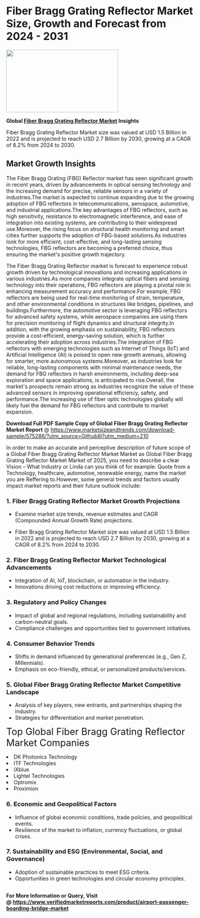 <H1>Fiber Bragg Grating Reflector Market Size, Growth and Forecast from 2024 - 2031</H1><img class="aligncenter size-medium wp-image-584254" src="https://thirdeyenews.in/wp-content/uploads/2024/09/Global-Market-Research-300x168.jpeg" alt="" width="300" height="168" /><p><strong>Global&nbsp;<a href="https://www.marketsizeandtrends.com/download-sample/575286/?utm_source=Github8j?utm_medium=210">Fiber Bragg Grating Reflector Market</a> Insights</strong></p><p>Fiber Bragg Grating Reflector Market size was valued at USD 1.5 Billion in 2022 and is projected to reach USD 2.7 Billion by 2030, growing at a CAGR of 8.2% from 2024 to 2030.</p><p><h2>Market Growth Insights</h2> <p>The Fiber Bragg Grating (FBG) Reflector market has seen significant growth in recent years, driven by advancements in optical sensing technology and the increasing demand for precise, reliable sensors in a variety of industries.The market is expected to continue expanding due to the growing adoption of FBG reflectors in telecommunications, aerospace, automotive, and industrial applications.The key advantages of FBG reflectors, such as high sensitivity, resistance to electromagnetic interference, and ease of integration into existing systems, are contributing to their widespread use.Moreover, the rising focus on structural health monitoring and smart cities further supports the adoption of FBG-based solutions.As industries look for more efficient, cost-effective, and long-lasting sensing technologies, FBG reflectors are becoming a preferred choice, thus ensuring the market's positive growth trajectory.</p> <p>The Fiber Bragg Grating Reflector market is forecast to experience robust growth driven by technological innovations and increasing applications in various industries.As more companies integrate optical fibers and sensing technology into their operations, FBG reflectors are playing a pivotal role in enhancing measurement accuracy and performance.For example, FBG reflectors are being used for real-time monitoring of strain, temperature, and other environmental conditions in structures like bridges, pipelines, and buildings.Furthermore, the automotive sector is leveraging FBG reflectors for advanced safety systems, while aerospace companies are using them for precision monitoring of flight dynamics and structural integrity.In addition, with the growing emphasis on sustainability, FBG reflectors provide a cost-efficient, energy-saving solution, which is further accelerating their adoption across industries.The integration of FBG reflectors with emerging technologies such as Internet of Things (IoT) and Artificial Intelligence (AI) is poised to open new growth avenues, allowing for smarter, more autonomous systems.Moreover, as industries look for reliable, long-lasting components with minimal maintenance needs, the demand for FBG reflectors in harsh environments, including deep-sea exploration and space applications, is anticipated to rise.Overall, the market's prospects remain strong as industries recognize the value of these advanced sensors in improving operational efficiency, safety, and performance.The increasing use of fiber optic technologies globally will likely fuel the demand for FBG reflectors and contribute to market expansion.</p> <p><span class=""><strong>Download Full PDF Sample Copy of Global Fiber Bragg Grating Reflector Market Report</strong> @ <a href="https://www.marketsizeandtrends.com/download-sample/575286/?utm_source=Github8j?utm_medium=210" target="_blank">https://www.marketsizeandtrends.com/download-sample/575286/?utm_source=Github8j?utm_medium=210</a></span></p><p>In order to make an accurate and perceptive description of future scope of a Global&nbsp;Fiber Bragg Grating Reflector Market Market as Global&nbsp;Fiber Bragg Grating Reflector Market Market of 2025, you need to describe a clear Vision &ndash; What Industry or Linda can you think of for example: Quote from a Technology, healthcare, automotive, renewable energy, name the market you are Reffering to.However, some general trends and factors usually impact market reports and their future outlook include:</p><h3>1.&nbsp;<strong>Fiber Bragg Grating Reflector Market Growth Projections</strong></h3><ul><li>Examine market size trends, revenue estimates and CAGR (Compounded Annual Growth Rate) projections.</li><li><p>Fiber Bragg Grating Reflector Market size was valued at USD 1.5 Billion in 2022 and is projected to reach USD 2.7 Billion by 2030, growing at a CAGR of 8.2% from 2024 to 2030.</p></li></ul><h3>2.&nbsp;<strong>Fiber Bragg Grating Reflector Market Technological Advancements</strong></h3><ul><li>Integration of AI, IoT, blockchain, or automation in the industry.</li><li>Innovations driving cost reductions or improving efficiency.</li></ul><h3>3.&nbsp;<strong>Regulatory and Policy Changes</strong></h3><ul><li>Impact of global and regional regulations, including sustainability and carbon-neutral goals.</li><li>Compliance challenges and opportunities tied to government initiatives.</li></ul><h3>4.&nbsp;<strong>Consumer Behavior Trends</strong></h3><ul><li>Shifts in demand influenced by generational preferences (e.g., Gen Z, Millennials).</li><li>Emphasis on eco-friendly, ethical, or personalized products/services.</li></ul><h3>5.&nbsp;<strong>Global Fiber Bragg Grating Reflector Market Competitive Landscape</strong></h3><ul><li>Analysis of key players, new entrants, and partnerships shaping the industry.</li><li>Strategies for differentiation and market penetration.</li></ul><p data-pm-slice="1 1 []"><span style="color: inherit; font-family: inherit; font-size: 25px;">Top Global Fiber Bragg Grating Reflector Market Companies</span></p><div class="" data-test-id=""><p><li>DK Photonics Technology</li><li> ITF Technologies</li><li> iXblue</li><li> Lightel Technologies</li><li> Optromix</li><li> Proximion</li></p></div><h3>6.&nbsp;<strong>Economic and Geopolitical Factors</strong></h3><ul><li>Influence of global economic conditions, trade policies, and geopolitical events.</li><li>Resilience of the market to inflation, currency fluctuations, or global crises.</li></ul><h3>7.&nbsp;<strong>Sustainability and ESG (Environmental, Social, and Governance)</strong></h3><ul><li>Adoption of sustainable practices to meet ESG criteria.</li><li>Opportunities in green technologies and circular economy principles.</li></ul><h2><strong style="font-size: 14px;">For More Information or Query, Visit @&nbsp;</strong><a style="background-color: #ffffff; font-size: 14px;" href="https://www.marketsizeandtrends.com/report/fiber-bragg-grating-reflector-market/" target="_blank">https://www.verifiedmarketreports.com/product/airport-passenger-boarding-bridge-market</a></h2>